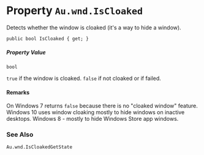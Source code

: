 # Property `Au.wnd.IsCloaked`

Detects whether the window is cloaked (it's a way to hide a window).

```
public bool IsCloaked { get; }
```

##### Property Value

`bool`

`true` if the window is cloaked. `false` if not cloaked or if failed.

#### Remarks

On Windows 7 returns `false` because there is no "cloaked window" feature. Windows 10 uses window cloaking mostly to hide windows on inactive desktops. Windows 8 - mostly to hide Windows Store app windows.

### See Also

`Au.wnd.IsCloakedGetState`